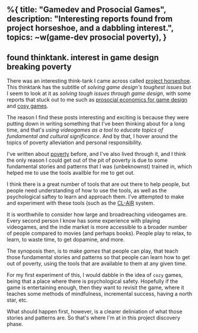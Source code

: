 %{
  title: "Gamedev and Prosocial Games",
  description: "Interesting reports found from project horseshoe, and a dabbling interest.",
  topics: ~w(game-dev prosocial poverty),
}
---
found thinktank.
interest in game design
breaking poverty
---
There was an interesting think-tank I came across called [project horseshoe](https://www.projecthorseshoe.com/). This thinktank has the subtitle of _solving game design's toughest issues_ but I seem to look at it as _solving tough issues through game design_, with some reports that stuck out to me such as [prosocial economics for game design](https://www.projecthorseshoe.com/reports/featured/ph19r7.htm) and [cosy games](https://www.projecthorseshoe.com/reports/featured/ph17r3.htm).

The reason I find these posts interesting and exciting is because they were putting down in writing something that I've been thinking about for a long time, and that's _using videogames as a tool to educate topics of fundamental and cultural significance_. And by that, I hover around the topics of poverty alleviation and personal responsibility.

I've written about [poverty](/topics/poverty.html) before, and I've also lived through it, and I think the only reason I could get out of the pit of poverty is due to some fundamental stories and patterns that I was (unbeknownst) trained in, which helped me to use the tools availble for me to get out.

I think there is a great number of tools that are out there to help people, but people need understanding of how to use the tools, as well as the psychological saftey to learn and approach them. I've attempted to make and experiment with these tools (such as the [CL-AIR](/systems/clair.html) system.

It is worthwhile to consider how large and broadreaching videogames are. Every second person I know has some experience with playing videogames, and the indie market is more accessible to a broader number of people compared to movies (and perhaps books). People play to relax, to learn, to waste time, to get dopamine, and more.

The synoposis then, is to make _games_ that people can play, that teach those fundamental stories and patterns so that people can learn how to get out of poverty, using the tools that are available to them at any given time.

For my first experiment of this, I would dabble in the idea of `cozy` games, being that a place where there is psychological safety. Hopefully if the game is entertaining enough, then they want to revisit the game, where it teaches some methods of mindfulness, incremental success, having a north star, etc.

What should happen first, however, is a clearer deliniation of what those stories and patterns are. So that's where I'm at in this project discovery phase.

